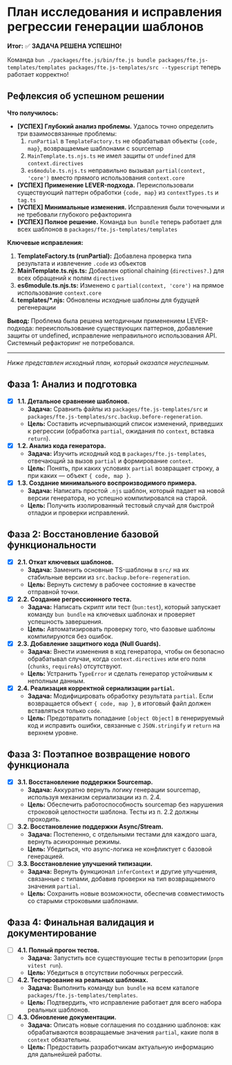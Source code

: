 # План исследования и исправления регрессии генерации шаблонов

**Итог:** ✅ **ЗАДАЧА РЕШЕНА УСПЕШНО!**

Команда `bun ./packages/fte.js/bin/fte.js bundle packages/fte.js-templates/templates packages/fte.js-templates/src --typescript` теперь работает корректно!

## Рефлексия об успешном решении

**Что получилось:**
*   **[УСПЕХ] Глубокий анализ проблемы.** Удалось точно определить три взаимосвязанные проблемы:
    1. `runPartial` в `TemplateFactory.ts` не обрабатывал объекты `{code, map}`, возвращаемые шаблонами с sourcemap
    2. `MainTemplate.ts.njs.ts` не имел защиты от `undefined` для `context.directives`
    3. `es6module.ts.njs.ts` неправильно вызывал `partial(context, 'core')` вместо прямого использования `context.core`
*   **[УСПЕХ] Применение LEVER-подхода.** Переиспользовали существующий паттерн обработки `{code, map}` из `contextTypes.ts` и `tag.ts`
*   **[УСПЕХ] Минимальные изменения.** Исправления были точечными и не требовали глубокого рефакторинга
*   **[УСПЕХ] Полное решение.** Команда `bun bundle` теперь работает для всех шаблонов в `packages/fte.js-templates/templates`

**Ключевые исправления:**
1. **TemplateFactory.ts (runPartial):** Добавлена проверка типа результата и извлечение `.code` из объектов
2. **MainTemplate.ts.njs.ts:** Добавлен optional chaining (`directives?.`) для всех обращений к полям `directives`
3. **es6module.ts.njs.ts:** Изменено с `partial(context, 'core')` на прямое использование `context.core`
4. **templates/*.njs:** Обновлены исходные шаблоны для будущей регенерации

**Вывод:** Проблема была решена методичным применением LEVER-подхода: переиспользование существующих паттернов, добавление защиты от undefined, исправление неправильного использования API. Системный рефакторинг не потребовался.

---
*Ниже представлен исходный план, который оказался неуспешным.*

## Фаза 1: Анализ и подготовка

*   [X] **1.1. Детальное сравнение шаблонов.**
    *   **Задача:** Сравнить файлы из `packages/fte.js-templates/src` и `packages/fte.js-templates/src.backup.before-regeneration`.
    *   **Цель:** Составить исчерпывающий список изменений, приведших к регрессии (обработка `partial`, ожидания по `context`, вставка `return`).
*   [X] **1.2. Анализ кода генератора.**
    *   **Задача:** Изучить исходный код в `packages/fte.js-templates`, отвечающий за вызов `partial` и формирование `context`.
    *   **Цель:** Понять, при каких условиях `partial` возвращает строку, а при каких — объект `{ code, map }`.
*   [X] **1.3. Создание минимального воспроизводимого примера.**
    *   **Задача:** Написать простой `.njs` шаблон, который падает на новой версии генератора, но успешно компилировался на старой.
    *   **Цель:** Получить изолированный тестовый случай для быстрой отладки и проверки исправлений.

## Фаза 2: Восстановление базовой функциональности

*   [X] **2.1. Откат ключевых шаблонов.**
    *   **Задача:** Заменить основные TS-шаблоны в `src/` на их стабильные версии из `src.backup.before-regeneration`.
    *   **Цель:** Вернуть систему в рабочее состояние в качестве отправной точки.
*   [X] **2.2. Создание регрессионного теста.**
    *   **Задача:** Написать скрипт или тест (`bun:test`), который запускает команду `bun bundle` на ключевых шаблонах и проверяет успешность завершения.
    *   **Цель:** Автоматизировать проверку того, что базовые шаблоны компилируются без ошибок.
*   [X] **2.3. Добавление защитного кода (Null Guards).**
    *   **Задача:** Внести изменения в код генератора, чтобы он безопасно обрабатывал случаи, когда `context.directives` или его поля (`chunks`, `requireAs`) отсутствуют.
    *   **Цель:** Устранить `TypeError` и сделать генератор устойчивым к неполным данным.
*   [X] **2.4. Реализация корректной сериализации `partial`.**
    *   **Задача:** Модифицировать обработку результата `partial`. Если возвращается объект `{ code, map }`, в итоговый файл должен вставляться только `code`.
    *   **Цель:** Предотвратить попадание `[object Object]` в генерируемый код и исправить ошибки, связанные с `JSON.stringify` и `return` на верхнем уровне.

## Фаза 3: Поэтапное возвращение нового функционала

*   [X] **3.1. Восстановление поддержки Sourcemap.**
    *   **Задача:** Аккуратно вернуть логику генерации sourcemap, используя механизм сериализации из п. 2.4.
    *   **Цель:** Обеспечить работоспособность sourcemap без нарушения строковой целостности шаблона. Тесты из п. 2.2 должны проходить.
*   [ ] **3.2. Восстановление поддержки Async/Stream.**
    *   **Задача:** Постепенно, с отдельными тестами для каждого шага, вернуть асинхронные режимы.
    *   **Цель:** Убедиться, что async-логика не конфликтует с базовой генерацией.
*   [ ] **3.3. Восстановление улучшений типизации.**
    *   **Задача:** Вернуть функционал `inferContext` и другие улучшения, связанные с типами, добавив проверки на тип возвращаемого значения `partial`.
    *   **Цель:** Сохранить новые возможности, обеспечив совместимость со старыми строковыми шаблонами.

## Фаза 4: Финальная валидация и документирование

*   [ ] **4.1. Полный прогон тестов.**
    *   **Задача:** Запустить все существующие тесты в репозитории (`pnpm vitest run`).
    *   **Цель:** Убедиться в отсутствии побочных регрессий.
*   [ ] **4.2. Тестирование на реальных шаблонах.**
    *   **Задача:** Выполнить команду `bun bundle` на всем каталоге `packages/fte.js-templates/templates`.
    *   **Цель:** Подтвердить, что исправление работает для всего набора реальных шаблонов.
*   [ ] **4.3. Обновление документации.**
    *   **Задача:** Описать новые соглашения по созданию шаблонов: как обрабатываются возвращаемые значения `partial`, какие поля в `context` обязательны.
    *   **Цель:** Предоставить разработчикам актуальную информацию для дальнейшей работы.
